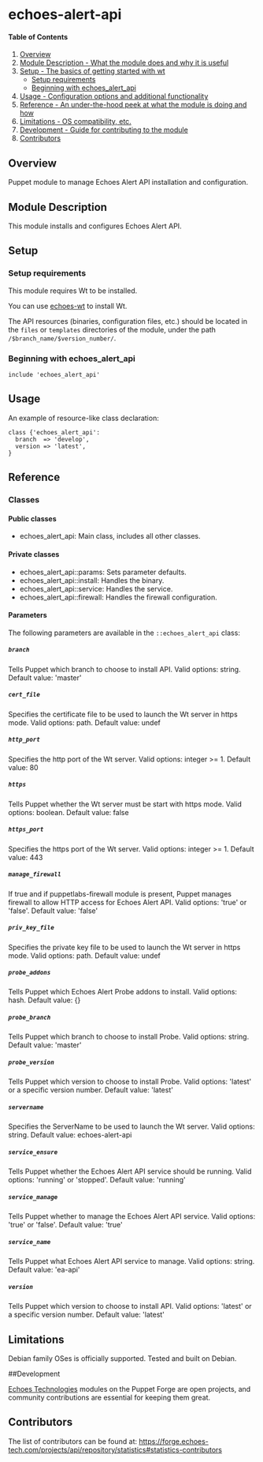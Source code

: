 # echoes-alert-api

#### Table of Contents

1. [Overview](#overview)
2. [Module Description - What the module does and why it is useful](#module-description)
3. [Setup - The basics of getting started with wt](#setup)
    * [Setup requirements](#setup-requirements)
    * [Beginning with echoes_alert_api](#beginning-with-echoes_alert_api)
4. [Usage - Configuration options and additional functionality](#usage)
5. [Reference - An under-the-hood peek at what the module is doing and how](#reference)
6. [Limitations - OS compatibility, etc.](#limitations)
7. [Development - Guide for contributing to the module](#development)
8. [Contributors](#contributors)

## Overview

Puppet module to manage Echoes Alert API installation and configuration.

## Module Description

This module installs and configures Echoes Alert API.

## Setup

### Setup requirements

This module requires Wt to be installed.

You can use [echoes-wt](https://github.com/echoes-tech/puppet-wt) to install Wt.

The API resources (binaries, configuration files, etc.) should be located in the `files` or `templates` directories of the module, under the path `/$branch_name/$version_number/`.

### Beginning with echoes_alert_api

```puppet
include 'echoes_alert_api'
```

## Usage

An example of resource-like class declaration: 

```puppet
class {'echoes_alert_api':
  branch  => 'develop',
  version => 'latest',
}
```

## Reference

### Classes

#### Public classes

* echoes_alert_api: Main class, includes all other classes.

#### Private classes

* echoes_alert_api::params: Sets parameter defaults.
* echoes_alert_api::install: Handles the binary.
* echoes_alert_api::service: Handles the service.
* echoes_alert_api::firewall: Handles the firewall configuration.

#### Parameters

The following parameters are available in the `::echoes_alert_api` class:

##### `branch`

Tells Puppet which branch to choose to install API. Valid options: string. Default value: 'master'

##### `cert_file`

Specifies the certificate file to be used to launch the Wt server in https mode. Valid options: path. Default value: undef

##### `http_port`

Specifies the http port of the Wt server. Valid options: integer >= 1. Default value: 80

##### `https`

Tells Puppet whether the Wt server must be start with https mode. Valid options: boolean. Default value: false

##### `https_port`

Specifies the https port of the Wt server. Valid options: integer >= 1. Default value: 443

##### `manage_firewall`

If true and if puppetlabs-firewall module is present, Puppet manages firewall to allow HTTP access for Echoes Alert API. Valid options: 'true' or 'false'. Default value: 'false'

##### `priv_key_file`

Specifies the private key file to be used to launch the Wt server in https mode. Valid options: path. Default value: undef

##### `probe_addons`

Tells Puppet which Echoes Alert Probe addons to install. Valid options: hash. Default value: {}

##### `probe_branch`

Tells Puppet which branch to choose to install Probe. Valid options: string. Default value: 'master'

##### `probe_version`

Tells Puppet which version to choose to install Probe. Valid options: 'latest' or a specific version number. Default value: 'latest'

##### `servername`

Specifies the ServerName to be used to launch the Wt server. Valid options: string. Default value: echoes-alert-api

##### `service_ensure`

Tells Puppet whether the Echoes Alert API service should be running. Valid options: 'running' or 'stopped'. Default value: 'running'

##### `service_manage`

Tells Puppet whether to manage the Echoes Alert API service. Valid options: 'true' or 'false'. Default value: 'true'

##### `service_name`

Tells Puppet what Echoes Alert API service to manage. Valid options: string. Default value: 'ea-api'

##### `version`

Tells Puppet which version to choose to install API. Valid options: 'latest' or a specific version number. Default value: 'latest'

## Limitations

Debian family OSes is officially supported. Tested and built on Debian.

##Development

[Echoes Technologies](https://www.echoes-tech.com) modules on the Puppet Forge are open projects, and community contributions are essential for keeping them great.

## Contributors

The list of contributors can be found at: https://forge.echoes-tech.com/projects/api/repository/statistics#statistics-contributors

